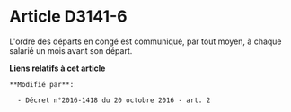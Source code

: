 # Article D3141-6

L'ordre des départs en congé est communiqué, par tout moyen, à chaque salarié un mois avant son départ.

**Liens relatifs à cet article**

	**Modifié par**:

	  - Décret n°2016-1418 du 20 octobre 2016 - art. 2
